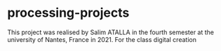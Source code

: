 # processing-projects
This project was realised by Salim ATALLA in the fourth semester at the university of Nantes, France in 2021. For the class digital creation
